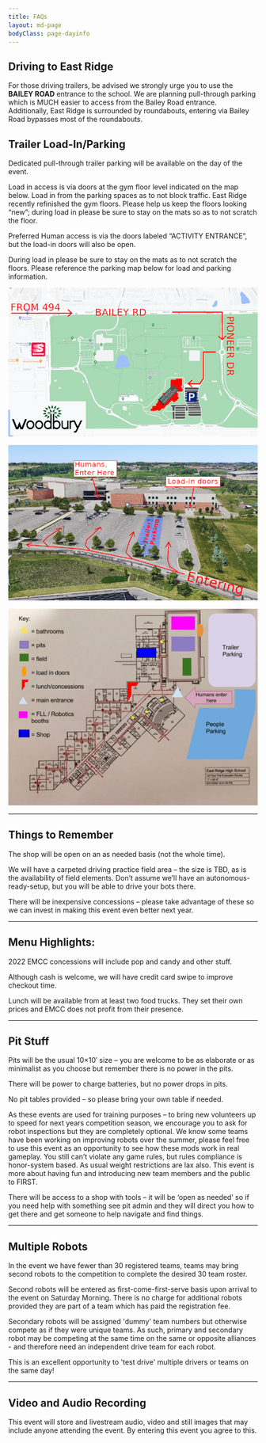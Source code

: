 ```yaml
---
title: FAQs
layout: md-page
bodyClass: page-dayinfo
---
```



## Driving to East Ridge

For those driving trailers, be advised we strongly urge you to use the **BAILEY ROAD** entrance to the school.  We are planning pull-through parking which is MUCH easier to access from the Bailey Road entrance.  Additionally, East Ridge is surrounded by roundabouts, entering via Bailey Road bypasses most of the roundabouts.

## Trailer Load-In/Parking

Dedicated pull-through trailer parking will be available on the day of the event.

Load in access is via doors at the gym floor level indicated on the map below.  Load in from the parking spaces as to not block traffic.  East Ridge recently refinished the gym floors.  Please help us keep the floors looking “new”; during load in please be sure to stay on the mats so as to not scratch the floor.

Preferred Human access is via the doors labeled “ACTIVITY ENTRANCE”, but the load-in doors will also be open.

During load in please be sure to stay on the mats as to not scratch the floors. Please reference the parking map below for load and parking information.

![](/images/day-info/map-direction.png)

![](/images/day-info/map-parking.png)

![](/images/day-info/interior-map.png)

* * *


## Things to Remember

The shop will be open on an as needed basis (not the whole time).

We will have a carpeted driving practice field area – the size is TBD, as is the availability of field elements. Don’t assume we’ll have an autonomous-ready-setup, but you will be able to drive your bots there.

There will be inexpensive concessions – please take advantage of these so we can invest in making this event even better next year.

* * *

## Menu Highlights:

2022 EMCC concessions will include pop and candy and other stuff.

Although cash is welcome, we will have credit card swipe to improve checkout time.

Lunch will be available from at least two food trucks. They set their own prices and EMCC does not profit from their presence.

* * *

## Pit Stuff

Pits will be the usual 10×10′ size – you are welcome to be as elaborate or as minimalist as you choose but remember there is no power in the pits.

There will be power to charge batteries, but no power drops in pits.

No pit tables provided – so please bring your own table if needed.

As these events are used for training purposes – to bring new volunteers up to speed for next years competition season, we encourage you to ask for robot inspections but they are completely optional. We know some teams have been working on improving robots over the summer, please feel free to use this event as an opportunity to see how these mods work in real gameplay. You still can’t violate any game rules, but rules compliance is honor-system based. As usual weight restrictions are lax also. This event is more about having fun and introducing new team members and the public to FIRST.

There will be access to a shop with tools – it will be ‘open as needed’ so if you need help with something see pit admin and they will direct you how to get there and get someone to help navigate and find things.

* * *

## Multiple Robots

In the event we have fewer than 30 registered teams, teams may bring second robots to the competition to complete the desired 30 team roster.

Second robots will be entered as first-come-first-serve basis upon arrival to the event on Saturday Morning. There is no charge for additional robots provided they are part of a team which has paid the registration fee.

Secondary robots will be assigned 'dummy' team numbers but otherwise compete as if they were unique teams. As such, primary and secondary robot may be competing at the same time on the same or opposite alliances - and therefore need an independent drive team for each robot.

This is an excellent opportunity to 'test drive' multiple drivers or teams on the same day!

* * *

## Video and Audio Recording

This event will store and livestream audio, video and still images that may include anyone attending the event. By entering this event you agree to this.
